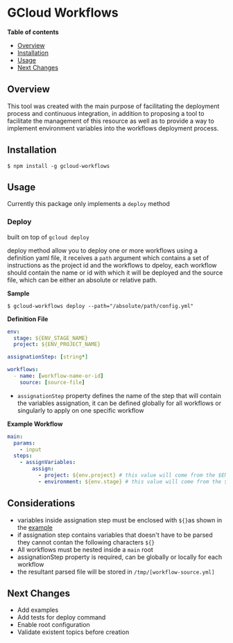# GCloud Workflows

**Table of contents**
* [Overview](#overview)
* [Installation](#installation)
* [Usage](#usage)
* [Next Changes](#next-changes)

## Overview

This tool was created with the main purpose of facilitating the deployment process and continuous integration, in addition to proposing a tool to facilitate the management of this resource as well as to provide a way to implement environment variables into the workflows deployment process.

## Installation
```shell
$ npm install -g gcloud-workflows
```

## Usage

Currently this package only implements a `deploy` method

### Deploy
built on top of `gcloud deploy`

deploy method allow you to deploy one or more workflows using a definition yaml file, it receives a `path` argument which contains a set of instructions as the project id and the workflows to dpeloy, each workflow should contain the name or id with which it will be deployed and the source file, which can be either an absolute or relative path.

**Sample**
```shell
$ gcloud-workflows deploy --path="/absolute/path/config.yml"
```
**Definition File**

```yaml
env:
  stage: ${ENV_STAGE_NAME}
  project: ${ENV_PROJECT_NAME}

assignationStep: [string*]

workflows:
  - name: [workflow-name-or-id]
    source: [source-file]
```

* `assignationStep` property defines the name of the step that will contain the variables assignation, it can be defined globally for all workflows or singularly to apply on one specific workflow

**Example Workflow**
```yaml
main:
  params:
    - input
  steps:
    - assignVariables:
        assign:
          - project: ${env.project} # this value will come from the $ENV_STAGE_NAME
          - environment: ${env.stage} # this value will come from the $ENV_PROJECT_NAME
```

## Considerations
* variables inside assignation step must be enclosed with `${}`as shown in the [example](#example-workflow)
* if assignation step contains variables that doesn't have to be parsed they cannot contan the following characters `${}`
* All workflows must be nested inside a `main` root
* assignationStep property is required, can be globally or locally for each workflow
* the resultant parsed file will be stored in `/tmp/[workflow-source.yml]`

## Next Changes

* Add examples
* Add tests for deploy command
* Enable root configuration
* Validate existent topics before creation